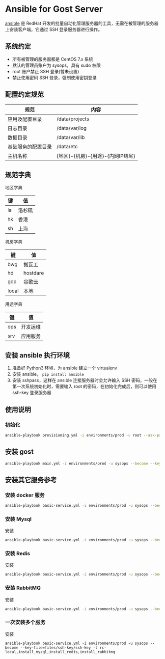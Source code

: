 Ansible for Gost Server
=========================

[ansible](https://www.ansible.com/) 是 RedHat 开发的批量自动化管理服务器的工具，无需在被管理的服务器上安装客户端，它通过 SSH 登录服务器进行操作。

## 系统约定

* 所有被管理的服务器都是 CentOS 7.x 系统
* 默认的管理员账户为 sysops，具有 sudo 权限
* root 账户禁止 SSH 登录(暂未设置)
* 禁止使用密码 SSH 登录，强制使用密钥登录

## 配置约定规范

| 规范 | 内容 |
| --- | --- |
| 应用及配置目录 | /data/projects |
| 日志目录 | /data/var/log |
| 数据目录 | /data/var/lib |
| 基础服务的配置目录 | /data/etc |
| 主机名称 | {地区}-{机房}-{用途}-{内网IP结尾} |

## 规范字典

地区字典

| 键 | 值 |
| --- | --- |
| la | 洛杉矶 |
| hk | 香港 |
| sh | 上海 |

机房字典

| 键 | 值 |
| --- | --- |
| bwg | 搬瓦工 |
| hd | hostdare |
| gcp | 谷歌云 |
| local | 本地 |

用途字典

| 键 | 值 |
| --- | --- |
| ops | 开发运维 |
| srv | 应用服务 |

## 安装 ansible 执行环境

1. 准备好 Python3 环境，为 ansible 建立一个 virtualenv
2. 安装 ansible， `pip install ansible`
3. 安装 sshpass，这样在 ansible 连接服务器时会允许输入 SSH 密码，一般在第一次系统初始化时，需要输入 root 的密码，在初始化完成后，则可以使用 ssh-key 登录服务器

## 使用说明

### 初始化

```sh
ansible-playbook provisioning.yml -i environments/prod -u root --ask-pass
```

## 安装 gost

```sh
ansible-playbook main.yml -i environments/prod -u sysops --become --key-file=files/ssh-key/ssh-key -t gost-server
```

## 安装其它服务参考


### 安装 docker 服务

```sh
ansible-playbook basic-service.yml -i environments/prod -u sysops --become --key-file=files/ssh-key/ssh-key -t remove_docker,install_docker
```

### 安装 Mysql

安装

```sh
ansible-playbook basic-service.yml -i environments/prod -u sysops --become --key-file=files/ssh-key/ssh-key -t install_mysql
```

### 安装 Redis

安装

```sh
ansible-playbook basic-service.yml -i environments/prod -u sysops --become --key-file=files/ssh-key/ssh-key -t rc-local,install_redis
```

### 安装 RabbitMQ

安装

```sh
ansible-playbook basic-service.yml -i environments/prod -u sysops --become --key-file=files/ssh-key/ssh-key -t install_rabbitmq
```


### 一次安装多个服务

安装

```
ansible-playbook basic-service.yml -i environments/prod -u sysops --become --key-file=files/ssh-key/ssh-key -t rc-local,install_mysql,install_redis,install_rabbitmq

```
